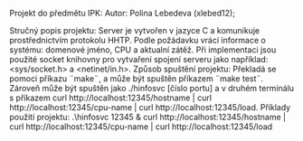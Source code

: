 Projekt do předmětu IPK:
Autor: Polina Lebedeva (xlebed12);

Stručný popis projektu:
    Server je vytvořen v jazyce C a komunikuje prostřednictvím protokolu HHTP. Podle požádavku vrácí informace o systému: domenové jméno, CPU a aktualní zátěž. Při implementaci jsou použité socket knihovny pro vytvaření spojení serveru jako například: <sys/socket.h> a <netinet/in.h>.
Způsob spuštění projektu:
    Překladá se pomoci příkazu ¨make¨, a může být spuštěn příkazem ¨make test¨. Zároveň může být spuštěn jako ./hinfosvc [číslo portu] a v druhém terminálu s příkazem curl http://localhost:12345/hostname | curl http://localhost:12345/cpu-name | curl http://localhost:12345/load. 
Příklady použití projektu:
    .\hinfosvc 12345 & curl http://localhost:12345/hostname | curl http://localhost:12345/cpu-name | curl http://localhost:12345/load
  


